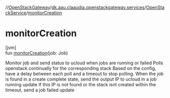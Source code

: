 //[OpenStackGateway](../../../index.md)/[dk.aau.claaudia.openstackgateway.services](../index.md)/[OpenStackService](index.md)/[monitorCreation](monitor-creation.md)

# monitorCreation

[jvm]\
fun [monitorCreation](monitor-creation.md)(job: Job)

Monitor job and send status to ucloud when jobs are running or failed Polls openstack continually for the corresponding stack Based on the config, have a delay between each poll and a timeout to stop polling. When the job is found in a create complete state, send the output IP to ucloud in a job running update If this IP is not found or the stack isnt created within the timeout, send a job failed update

